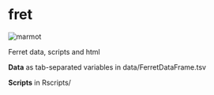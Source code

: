 fret
====

![marmot](https://raw.github.com/kgori/fret/master/misc/marmot.png)

Ferret data, scripts and html

**Data** as tab-separated variables in data/FerretDataFrame.tsv

**Scripts** in Rscripts/
